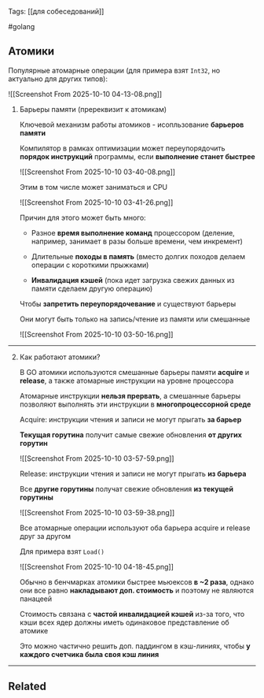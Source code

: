 Tags: [[для собеседований]]

#golang 



## Атомики



Популярные атомарные операции (для примера взят `Int32`, но актуально для других типов):

![[Screenshot From 2025-10-10 04-13-08.png]]



1. Барьеры памяти (пререквизит к атомикам)

	Ключевой механизм работы атомиков - исопльзование **барьеров памяти**
	
	
	Компилятор в рамках оптимизации может переупорядочить **порядок инструкций** программы, если **выполнение станет быстрее**
	
	![[Screenshot From 2025-10-10 03-40-08.png]]
	
	
	Этим в том числе может заниматься и CPU
	
	![[Screenshot From 2025-10-10 03-41-26.png]]
	
	Причин для этого может быть много:
	
	- Разное **время выполнение команд** процессором (деление, например, занимает в разы больше времени, чем инкремент)
	  
	- Длительные **походы в память** (вместо долгих походов делаем операции с короткими прыжками)
	
	- **Инвалидация кэшей** (пока идет загрузка свежих данных из памяти сделаем другую операцию)
	
	
	
	Чтобы **запретить переупорядочевание** и существуют барьеры
	
	Они могут быть только на запись/чтение из памяти или смешанные 
	
	![[Screenshot From 2025-10-10 03-50-16.png]]


---


2. Как работают атомики?

	В GO атомики используются смешанные барьеры памяти **acquire** и **release**, а также атомарные инструкции на уровне процессора
	
	Атомарные инструкции **нельзя прервать**, а смешанные барьеры позволяют выполнять эти инструкции в **многопроцессорной среде**
	
	
	
	Acquire: инструкции чтения и записи не могут прыгать **за барьер**
	
	**Текущая горутина** получит самые свежие обновления **от других горутин**
	
	![[Screenshot From 2025-10-10 03-57-59.png]]
	
	
	
	Release: инструкции чтения и записи не могут прыгать **из барьера**
	
	Все **другие горутины** получат свежие обновления **из текущей горутины**
	
	![[Screenshot From 2025-10-10 03-59-38.png]]
	
	
	
	Все атомарные операции используют оба барьера acquire и release друг за другом
	
	Для примера взят `Load()`
	
	![[Screenshot From 2025-10-10 04-18-45.png]]
	
	
	
	Обычно в бенчмарках атомики быстрее мьюексов **в ~2 раза**, однако они все равно **накладывают доп. стоимость** и поэтому не являются панацеей
	
	Стоимость связана с **частой инвалидацией кэшей** из-за того, что кэши всех ядер должны иметь одинаковое представление об атомике
	
	Это можно частично решить доп. паддингом в кэш-линиях, чтобы **у каждого счетчика была своя кэш линия**


---


## Related


